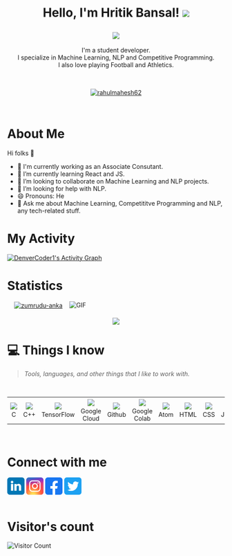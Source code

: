 <h1><p align="center">Hello, I'm Hritik Bansal! <a href="https://rahulmahesh.me/"><img src="https://media.giphy.com/media/hvRJCLFzcasrR4ia7z/giphy.gif" width="35px"></h1></a></p>
<p align="center">
  <img src="https://github.com/lasnabunan/lasnabunan/blob/main/Intro_Hritik.gif" width="550px" />
</p>

<!--
<p align="center">
    <img src="https://github.com/lasnabunan/Hritik_Bansal/blob/main/Hritik%20Bansal(2).png" width="550px" alt="Hritik Bansal" />
</p>
-->
<p align="center">I'm a student developer.<br/>I specialize in Machine Learning, NLP and Competitive Programming.<br> I also love playing Football and Athletics.<br></p><br/>

<p align = "center"><a href="https://www.buymeacoffee.com/rahulmahesh62"> <img align="center" src="https://cdn.buymeacoffee.com/buttons/v2/default-yellow.png" height="45" width="170" alt="rahulmahesh62" /></a></p><br>


# About Me
Hi folks :wave: 

- 🔭 I'm currently working as an Associate Consutant.
- 🌱 I’m currently learning React and JS.
- 👯 I’m looking to collaborate on Machine Learning and NLP projects.
- 🤔 I’m looking for help with NLP.
- 😄 Pronouns: He
- 💬 Ask me about Machine Learning, Competititve Programming and NLP, any tech-related stuff.

# My Activity

<a href="https://github.com/ashutosh00710/github-readme-activity-graph"><img alt="DenverCoder1's Activity Graph" src="https://activity-graph.herokuapp.com/graph?username=lasnabunan&bg_color=1F222E&color=F8D866&line=F85D7F&point=FFFFFF&hide_border=true" /></a>

# Statistics

<img align="right" alt="GIF" src="https://raw.githubusercontent.com/rahul-jha98/rahul-jha98/main/techstack.gif" width="360px"/>

<p align=center>
  <div align=center>
    <a href="https://github.com/denvercoder1/github-readme-streak-stats" title="Go to Source">
      <img align="center" width=396 src="https://github-readme-streak-stats.herokuapp.com/?user=lasnabunan&theme=react&border=61dafb" alt="zumrudu-anka" />
    </a>
      <br><br>
    <a href="https://github.com/anuraghazra/github-readme-stats" title="Go to Source">
      <img align="center" width=396 src="https://github-readme-stats.vercel.app/api?username=lasnabunan&show_icons=true&theme=react&border_color=61dafb"/>
    </a>
  </div>  
</p>

# 💻 Things I know

> <i>Tools, languages, and other things that I like to work with.</i>
<br>
<table>
  <tr>
    <td align="center" width="96">
      <a>
        <img src="https://github.com/lasnabunan/lasnabunan/blob/main/Icon%20Packs/C.png" width="40"/>
      </a>
      <br>C
    </td>
    <td align="center" width="96">
      <a>
        <img src="https://github.com/lasnabunan/lasnabunan/blob/main/Icon%20Packs/C%2B%2B.png" width="40"/>
      </a>
      <br>C++
    </td>
    <td align="center" width="96">
      <a>
        <img src="https://github.com/lasnabunan/lasnabunan/blob/main/Icon%20Packs/tensorflow-ar21.svg" width="100"/>
      </a>
      <br>TensorFlow
    </td>
    <td align="center" width="96">
      <a>
        <img src="https://github.com/lasnabunan/lasnabunan/blob/main/Icon%20Packs/google-cloud.png" width="40"/>
      </a>
      <br>Google Cloud
    </td>
    <td align="center" width="96">
      <a>
        <img src="https://github.com/lasnabunan/lasnabunan/blob/main/Icon%20Packs/github-seeklogo.com.svg" width="40"/>
      </a>
      <br>Github
    </td>
    <td align="center" width="96">
      <a>
        <img src="https://github.com/lasnabunan/lasnabunan/blob/main/Icon%20Packs/colab_favicon_256px.png" width="40"/>
      </a>
      <br>Google Colab
    </td>
    <td align="center" width="96">
      <a>
        <img src="https://github.com/lasnabunan/lasnabunan/blob/main/Icon%20Packs/atom.svg" width="40"/>
      </a>
      <br>Atom
    </td>
    <td align="center" width="96">
      <a>
        <img src="https://github.com/soilshubham/soilshubham/blob/main/icons/html.svg" width="40"/>
      </a>
      <br>HTML
    </td>
    <td align="center" width="96">
      <a>
        <img src="https://github.com/soilshubham/soilshubham/blob/main/icons/css.svg" width="40"/>
      </a>
      <br>CSS
    </td>
    <td align="center" width="96">
      <a>
        <img src="https://github.com/soilshubham/soilshubham/blob/main/icons/js.svg" width="40"/>
      </a>
      <br>Javascript
    </td>
    <td align="center" width="96">
      <a>
        <img src="https://github.com/soilshubham/soilshubham/blob/main/icons/bootstrap.svg" width="40"/>
      </a>
      <br>Bootstrap
    </td>
    <td align="center" width="96">
      <a>
        <img src="https://github.com/soilshubham/soilshubham/blob/main/icons/unity.svg" width="40"/>
      </a>
      <br>Unity
    </td>
    <td align="center" width="96">
      <a>
        <img src="https://github.com/soilshubham/soilshubham/blob/main/icons/py.svg" width="40"/>
      </a>
      <br>Python
    </td>
    <td align="center" width="96">
      <a>
        <img src="https://github.com/soilshubham/soilshubham/blob/main/icons/ps.svg" width="40"/>
      </a>
      <br>Photoshop
    </td> 
  </tr>
</table>
<br>

# Connect with me

[<img align ="center" width = "40px" height ="40px" src = "https://github.com/edent/SuperTinyIcons/blob/master/images/svg/linkedin.svg"/>](https://www.linkedin.com/in/hritikbansal/)
[<img align ="center" width = "40px" height ="40px" src = "https://github.com/edent/SuperTinyIcons/blob/master/images/svg/instagram.svg"/>](https://www.instagram.com/_blank_hritik/)
[<img align ="center" width = "40px" height ="40px" src = "https://github.com/edent/SuperTinyIcons/blob/master/images/svg/facebook.svg"/>](https://www.facebook.com/hritik.bansal.1)
[<img align = "center" width = "40px" height = "40px" src = "https://github.com/edent/SuperTinyIcons/blob/master/images/svg/twitter.svg">](https://twitter.com/lasnabunan)
<br><br>

# Visitor's count

![Visitor Count](https://profile-counter.glitch.me/{Hritik_Bansal}/count.svg)

